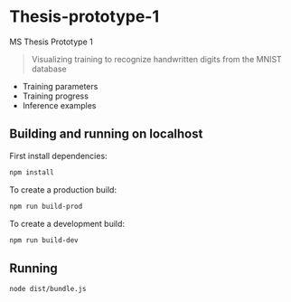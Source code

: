 # Thesis-prototype-1

MS Thesis Prototype 1

> Visualizing training to recognize handwritten digits from the MNIST database
- Training parameters
- Training progress
- Inference examples
<!--Demonstrates the internal workngs of a Convolutional Neural Network (Convnet).
A is a light-weight convolutonal network for image classification-->

## Building and running on localhost

First install dependencies:

```sh
npm install
```

To create a production build:

```sh
npm run build-prod
```

To create a development build:

```sh
npm run build-dev
```

## Running

```sh
node dist/bundle.js
```

